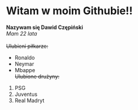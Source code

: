 # Witam w moim Githubie!!
**Nazywam się Dawid Czępiński**
<br>_Mam 22 lata_</br>
<br>~~Ulubieni piłkarze:~~</br>
* Ronaldo
* Neymar
* Mbappe
<br>~~Ulubione drużyny:~~</br>
1. PSG
2. Juventus
3. Real Madryt
